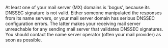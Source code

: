 At least one of your mail server (MX) domains is 'bogus', because its DNSSEC signature is not valid. Either someone manipulated the responses from its name servers, or your mail server domain has serious DNSSEC configuration errors. The latter makes your receiving mail server unreachable for any sending mail server that validates DNSSEC signatures. You should contact the name server operator (often your mail provider) as soon as possible.
